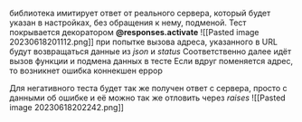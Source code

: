 библиотека имитирует ответ от реального сервера, который будет указан в настройках, без обращения к нему, подменой.
Тест покрывается декоратором __@responses.activate__
![[Pasted image 20230618201112.png]]
при попытке вызова адреса, указанного в URL будут возвращаться данные из _json_ и _status_
Соответственно далее идёт вызов функции и подмена данных в тесте
Если вдруг поменяется адрес, то возникнет ошибка коннекшен еррор

Для негативного теста будет так же получен ответ с сервера, просто с данными об ошибке и её можно так же отловить через _raises_
![[Pasted image 20230618202242.png]]
